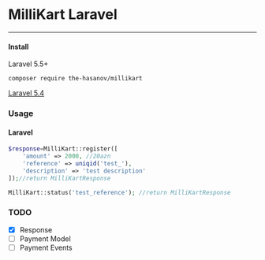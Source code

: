 # MilliKart Laravel
---
#### Install

Laravel 5.5+
```console
composer require the-hasanov/millikart
```
[Laravel 5.4](https://github.com/The-Hasanov/millikart/tree/1.1)
### Usage
#### Laravel
```php
$response=MilliKart::register([
    'amount' => 2000, //20azn
    'reference' => uniqid('test_'),
    'description' => 'test description'
]);//return MilliKartResponse

MilliKart::status('test_reference'); //return MilliKartResponse
```
### TODO
- [x] Response
- [ ] Payment Model
- [ ] Payment Events 
